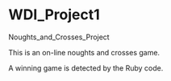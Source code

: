 # WDI_Project1
Noughts_and_Crosses_Project

This is an on-line noughts and crosses game.

A winning game is detected by the Ruby code.


